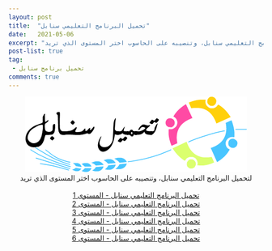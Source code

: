 ```yaml
---
layout: post
title:  "تحميل البرنامج التعليمي سنابل"
date:   2021-05-06
excerpt: "لتحميل البرنامج التعليمي سنابل، وتنصيبه على الحاسوب اختر المستوى الذي تريد"
post-list: true
tag:
 - تحميل برنامج سنابل
comments: true
---
```

<center>
	<img src="/assets/img/download-sanabil-transparent.png" alt="Tableau de lecture syllabique" >
<br>	
	لتحميل البرنامج التعليمي سنابل، وتنصيبه على الحاسوب اختر المستوى الذي تريد
<br><br>
<div markdown="0"><a href="https://drive.google.com/u/0/uc?id=1CQ30aLz3QeiJO9qY0PXWv58rE0iqEeqM&export=download" class="btn btn-primary">تحميل البرنامج التعليمي سنابل - المستوى 1</a></div>
<div markdown="0"><a href="https://drive.google.com/u/0/uc?id=1ZNG8RjQc_SKMLTiBEeSmG2L1RGalHuCO&export=download" class="btn btn-danger">تحميل البرنامج التعليمي سنابل - المستوى 2</a></div>
<div markdown="0"><a href="https://drive.google.com/u/0/uc?id=1cU5U-Vjr3YsaA3Oxp59bItnT31Y7tu31&export=download" class="btn btn-warning">تحميل البرنامج التعليمي سنابل - المستوى 3</a></div>
<div markdown="0"><a href="https://drive.google.com/u/0/uc?id=17X7WOhzYvsQQrfIbvM8CNz76Vxxxu6de&export=download" class="btn btn-info">تحميل البرنامج التعليمي سنابل - المستوى 4</a></div>
<div markdown="0"><a href="https://drive.google.com/u/0/uc?id=1zSJ01ADwKgCQD9VGl87dsmbToKvAaXQ5&export=download" class="btn btn-success">تحميل البرنامج التعليمي سنابل - المستوى 5</a></div>
<div markdown="0"><a href="https://drive.google.com/u/0/uc?id=1YDCXgy6ZhH66cHD5oGZ2ecNmxZJt78h-&export=download" class="btn btn-surprise">تحميل البرنامج التعليمي سنابل - المستوى 6</a></div>

</center>
     

